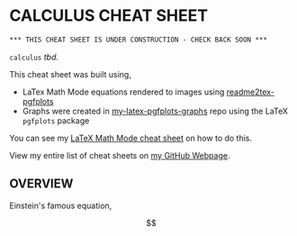 # CALCULUS CHEAT SHEET

```txt
*** THIS CHEAT SHEET IS UNDER CONSTRUCTION - CHECK BACK SOON ***
```

`calculus` _tbd._

This cheat sheet was built using,

* LaTex Math Mode equations rendered to images using
  [readme2tex-pgfplots](https://github.com/JeffDeCola/readme2tex-pgfplots)
* Graphs were created in
  [my-latex-pgfplots-graphs](https://github.com/JeffDeCola/my-latex-pgfplots-graphs)
  repo using the LaTeX `pgfplots` package

You can see my
[LaTeX Math Mode cheat sheet](https://github.com/JeffDeCola/my-cheat-sheets/tree/master/software/development/languages/latex-math-mode-cheat-sheet)
on how to do this.

View my entire list of cheat sheets on
[my GitHub Webpage](https://jeffdecola.github.io/my-cheat-sheets/).

## OVERVIEW

Einstein's famous equation,

<p align="center"><img alt="$$&#10;E=mc^2&#10;$$" src="svgs/3abb8c75967ebfdd6439c56912f3d75a.svg" align="middle" width="62.901135pt" height="14.175084pt"/></p>
